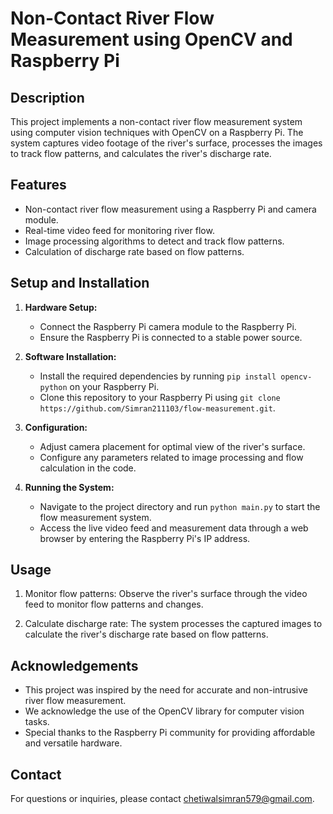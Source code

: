 # Non-Contact River Flow Measurement using OpenCV and Raspberry Pi

## Description

This project implements a non-contact river flow measurement system using computer vision techniques with OpenCV on a Raspberry Pi. The system captures video footage of the river's surface, processes the images to track flow patterns, and calculates the river's discharge rate.

## Features

- Non-contact river flow measurement using a Raspberry Pi and camera module.
- Real-time video feed for monitoring river flow.
- Image processing algorithms to detect and track flow patterns.
- Calculation of discharge rate based on flow patterns.

## Setup and Installation

1. **Hardware Setup:**
   - Connect the Raspberry Pi camera module to the Raspberry Pi.
   - Ensure the Raspberry Pi is connected to a stable power source.

2. **Software Installation:**
   - Install the required dependencies by running `pip install opencv-python` on your Raspberry Pi.
   - Clone this repository to your Raspberry Pi using `git clone https://github.com/Simran211103/flow-measurement.git`.

3. **Configuration:**
   - Adjust camera placement for optimal view of the river's surface.
   - Configure any parameters related to image processing and flow calculation in the code.

4. **Running the System:**
   - Navigate to the project directory and run `python main.py` to start the flow measurement system.
   - Access the live video feed and measurement data through a web browser by entering the Raspberry Pi's IP address.

## Usage

1. Monitor flow patterns: Observe the river's surface through the video feed to monitor flow patterns and changes.

2. Calculate discharge rate: The system processes the captured images to calculate the river's discharge rate based on flow patterns.


## Acknowledgements

- This project was inspired by the need for accurate and non-intrusive river flow measurement.
- We acknowledge the use of the OpenCV library for computer vision tasks.
- Special thanks to the Raspberry Pi community for providing affordable and versatile hardware.

## Contact

For questions or inquiries, please contact [chetiwalsimran579@gmail.com](mailto:chetiwalsimran579@gmail.com).
